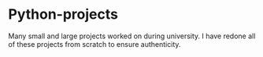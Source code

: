 # Python-projects
Many small and large projects worked on during university.
I have redone all of these projects from scratch to ensure authenticity.
